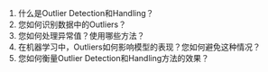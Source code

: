 1. 什么是Outlier Detection和Handling？
2. 您如何识别数据中的Outliers？
3. 您如何处理异常值？使用哪些方法？
4. 在机器学习中，Outliers如何影响模型的表现？您如何避免这种情况？
5. 您如何衡量Outlier Detection和Handling方法的效果？